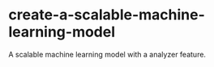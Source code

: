 # create-a-scalable-machine-learning-model
A scalable machine learning model with a analyzer feature.
